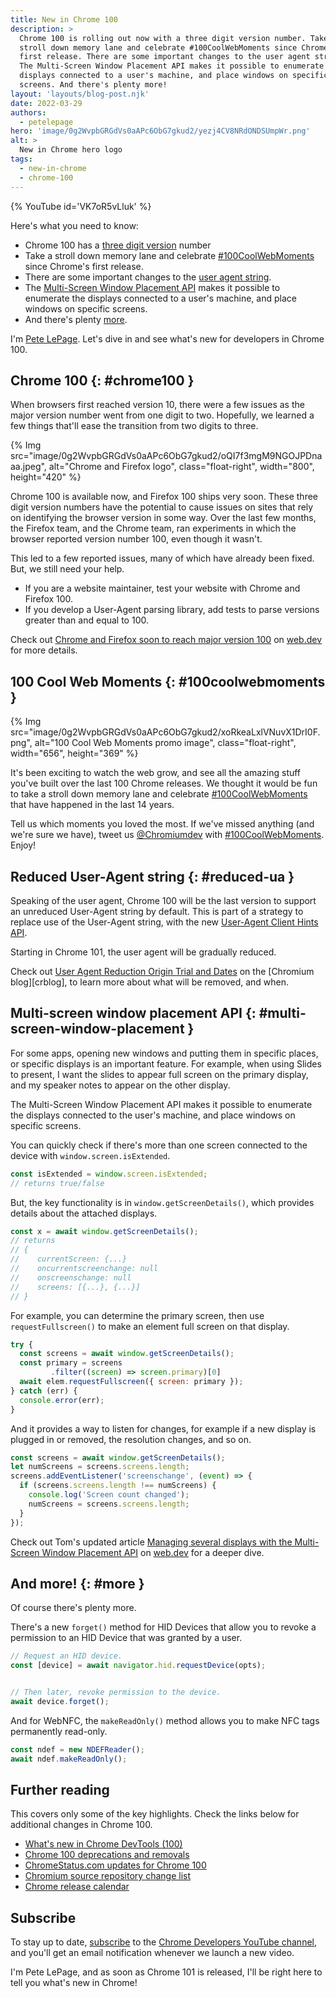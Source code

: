 ```yaml
---
title: New in Chrome 100
description: >
  Chrome 100 is rolling out now with a three digit version number. Take a
  stroll down memory lane and celebrate #100CoolWebMoments since Chrome's
  first release. There are some important changes to the user agent string.
  The Multi-Screen Window Placement API makes it possible to enumerate the
  displays connected to a user's machine, and place windows on specific
  screens. And there's plenty more!
layout: 'layouts/blog-post.njk'
date: 2022-03-29
authors:
  - petelepage
hero: 'image/0g2WvpbGRGdVs0aAPc6ObG7gkud2/yezj4CV8NRdONDSUmpWr.png'
alt: >
  New in Chrome hero logo
tags:
  - new-in-chrome
  - chrome-100
---
```


{% YouTube id='VK7oR5vLluk' %}

Here's what you need to know:

* Chrome 100 has a [three digit version](#chrome100) number
* Take a stroll down memory lane and celebrate
  [#100CoolWebMoments](#100coolwebmoments) since Chrome's first release.
* There are some important changes to the [user agent string](#reduced-ua).
* The [Multi-Screen Window Placement API](#multi-screen-window-placement)
  makes it possible to enumerate the displays connected to a user's machine,
  and place windows on specific screens.
* And there's plenty [more](#more).

I'm [Pete LePage](https://petelepage.com). Let's dive in and
see what's new for developers in Chrome 100.

## Chrome 100 {: #chrome100 }

When browsers first reached version 10, there were a few
issues as the major version number went from one digit to two. Hopefully,
we learned a few things that'll ease the transition from two digits to three.

{% Img src="image/0g2WvpbGRGdVs0aAPc6ObG7gkud2/oQI7f3mgM9NGOJPDnaaa.jpeg", alt="Chrome and Firefox logo", class="float-right", width="800", height="420" %}

Chrome 100 is available now, and Firefox 100 ships very soon. These three
digit version numbers have the potential to cause issues on sites that rely
on identifying the browser version in some way. Over the last few months, the
Firefox team, and the Chrome team, ran experiments in which the browser
reported version number 100, even though it wasn't.

This led to a few reported issues, many of which have already been fixed. But,
we still need your help.

* If you are a website maintainer, test your website with Chrome and
  Firefox 100.
* If you develop a User-Agent parsing library, add tests to parse versions
  greater than and equal to 100.

Check out [Chrome and Firefox soon to reach major version 100][cr-ff-100] on
[web.dev][wdev] for more details.

<div style="clear:both;"></div>

## 100 Cool Web Moments {: #100coolwebmoments }

{% Img src="image/0g2WvpbGRGdVs0aAPc6ObG7gkud2/xoRkeaLxlVNuvX1DrI0F.png", alt="100 Cool Web Moments promo image", class="float-right", width="656", height="369" %}

It's been exciting to watch the web grow, and see all the amazing stuff you've
built over the last 100 Chrome releases. We thought it would be fun to take a
stroll down memory lane and celebrate [#100CoolWebMoments][100moments] that
have happened in the last 14 years.

Tell us which moments you loved the most. If we've missed anything (and we're
sure we have), tweet us [@Chromiumdev][tw-crdev] with
[#100CoolWebMoments][tw-100mom]. Enjoy!

<div style="clear:both;"></div>

## Reduced User-Agent string {: #reduced-ua }

Speaking of the user agent, Chrome 100 will be the last version to support an
unreduced User-Agent string by default. This is part of a strategy to replace
use of the User-Agent string, with the new
[User-Agent Client Hints API][ua-cli-hints].

Starting in Chrome 101, the user agent will be gradually reduced.

Check out [User Agent Reduction Origin Trial and Dates][ua-r-ot-d] on the
[Chromium blog][crblog], to learn more about what will be removed, and when.

## Multi-screen window placement API {: #multi-screen-window-placement }

For some apps, opening new windows and putting them in specific places, or
specific displays is an important feature. For example, when using Slides to
present, I want the slides to appear full screen on the primary display,
and my speaker notes to appear on the other display.

The Multi-Screen Window Placement API makes it possible to enumerate the
displays connected to the user's machine, and place windows on specific screens.

You can quickly check if there's more than one screen connected to the
device with `window.screen.isExtended`.

```js
const isExtended = window.screen.isExtended;
// returns true/false
```

But, the key functionality is in `window.getScreenDetails()`, which provides
details about the attached displays.

```js
const x = await window.getScreenDetails();
// returns
// {
//    currentScreen: {...}
//    oncurrentscreenchange: null
//    onscreenschange: null
//    screens: [{...}, {...}]
// }
```

For example, you can determine the primary screen, then use
`requestFullscreen()` to make an element full screen on that display.

```js
try {
  const screens = await window.getScreenDetails();
  const primary = screens
         .filter((screen) => screen.primary)[0]
  await elem.requestFullscreen({ screen: primary });
} catch (err) {
  console.error(err);
}
```

And it provides a way to listen for changes, for example if a new display is plugged in or removed, the resolution changes, and so on.

```js
const screens = await window.getScreenDetails();
let numScreens = screens.screens.length;
screens.addEventListener('screenschange', (event) => {
  if (screens.screens.length !== numScreens) {
    console.log('Screen count changed');
    numScreens = screens.screens.length;
  }
});
```

Check out Tom's updated article
[Managing several displays with the Multi-Screen Window Placement API][wd-mswp]
on [web.dev][wdev] for a deeper dive.

## And more! {: #more }

Of course there's plenty more.

There's a new `forget()` method for HID Devices that allow you to revoke a
permission to an HID Device that was granted by a user.

```js
// Request an HID device.
const [device] = await navigator.hid.requestDevice(opts);


// Then later, revoke permission to the device.
await device.forget();
```

And for WebNFC, the `makeReadOnly()` method allows you to make NFC tags
permanently read-only.

```js
const ndef = new NDEFReader();
await ndef.makeReadOnly();
```

## Further reading

This covers only some of the key highlights. Check the links below for
additional changes in Chrome 100.

* [What's new in Chrome DevTools (100)](/blog/new-in-devtools-100/)
* [Chrome 100 deprecations and removals](/blog/deps-rems-100/)
* [ChromeStatus.com updates for Chrome 100](https://www.chromestatus.com/features#milestone%3D100)
* [Chromium source repository change list](https://chromium.googlesource.com/chromium/src/+log/99.0.4844.48..100.0.4896.63.48)
* [Chrome release calendar](https://chromiumdash.appspot.com/schedule)

## Subscribe

To stay up to date, [subscribe](https://goo.gl/6FP1a5) to the
[Chrome Developers YouTube channel](https://www.youtube.com/user/ChromeDevelopers/),
and you'll get an email notification whenever we launch a new video.

I'm Pete LePage, and as soon as Chrome 101 is released, I'll be right here to
tell you what's new in Chrome!

[dcc]: /blog/
[cr-ff-100]: https://web.dev/chrome-firefox-100/
[wdev]: https://web.dev/
[100moments]: /100
[tw-crdev]: https://twitter.com/ChromiumDev
[tw-100mom]: https://twitter.com/hashtag/100CoolWebMoments
[ua-r-ot-d]: https://blog.chromium.org/2021/09/user-agent-reduction-origin-trial-and-dates.html
[ua-cli-hints]: https://web.dev/user-agent-client-hints/
[cr-blog]: https://blog.chromium.org/
[wd-mswp]: https://web.dev/multi-screen-window-placement/
